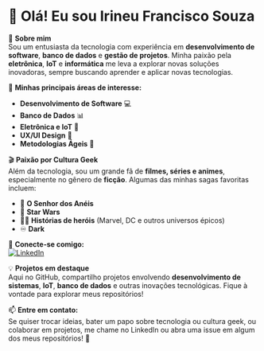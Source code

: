 # 👋 Olá! Eu sou Irineu Francisco Souza  

🎯 **Sobre mim**  
Sou um entusiasta da tecnologia com experiência em **desenvolvimento de software**, **banco de dados** e **gestão de projetos**. Minha paixão pela **eletrônica**, **IoT** e **informática** me leva a explorar novas soluções inovadoras, sempre buscando aprender e aplicar novas tecnologias.  

📌 **Minhas principais áreas de interesse:**  
- **Desenvolvimento de Software** 💻  
- **Banco de Dados** 📊  
- **Eletrônica e IoT** 🔌  
- **UX/UI Design** 🎨  
- **Metodologias Ágeis** 🚀  

🎬 **Paixão por Cultura Geek**  
Além da tecnologia, sou um grande fã de **filmes, séries e animes**, especialmente no gênero de **ficção**. Algumas das minhas sagas favoritas incluem:  
- 🏹 **O Senhor dos Anéis**  
- 🌌 **Star Wars**  
- 🦸‍♂️ **Histórias de heróis** (Marvel, DC e outros universos épicos)
- ♾️ **Dark**  

🔗 **Conecte-se comigo:**  
[![LinkedIn](https://img.shields.io/badge/LinkedIn-0077B5?style=for-the-badge&logo=linkedin&logoColor=white)](https://www.linkedin.com/in/irineufranciscosouza)  

💡 **Projetos em destaque**  
Aqui no GitHub, compartilho projetos envolvendo **desenvolvimento de sistemas**, **IoT**, **banco de dados** e outras inovações tecnológicas. Fique à vontade para explorar meus repositórios!  

📫 **Entre em contato:**  
Se quiser trocar ideias, bater um papo sobre tecnologia ou cultura geek, ou colaborar em projetos, me chame no LinkedIn ou abra uma issue em algum dos meus repositórios! 🚀  
